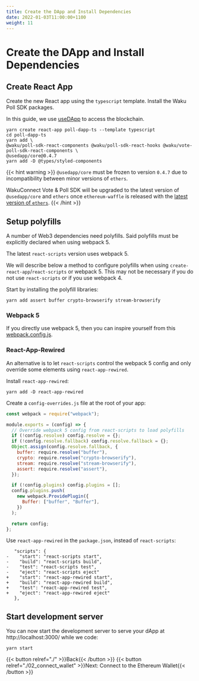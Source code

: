 ```yaml
---
title: Create the DApp and Install Dependencies
date: 2022-01-03T11:00:00+1100
weight: 11
---
```


# Create the DApp and Install Dependencies

## Create React App

Create the new React app using the `typescript` template.
Install the Waku Poll SDK packages.

In this guide, we use [useDApp](https://usedapp.io/) to access the blockchain.

```shell
yarn create react-app poll-dapp-ts --template typescript
cd poll-dapp-ts
yarn add \
@waku/poll-sdk-react-components @waku/poll-sdk-react-hooks @waku/vote-poll-sdk-react-components \
@usedapp/core@0.4.7
yarn add -D @types/styled-components
```

{{< hint warning >}}
`@usedapp/core` must be frozen to version `0.4.7` due to incompatibility between minor versions of `ethers`.

WakuConnect Vote & Poll SDK will be upgraded to the latest version of `@usedapp/core` and `ethers` once `ethereum-waffle`
is released with the [latest version of `ethers`](https://github.com/EthWorks/Waffle/pull/603).
{{< /hint >}}

## Setup polyfills

A number of Web3 dependencies need polyfills.
Said polyfills must be explicitly declared when using webpack 5.

The latest `react-scripts` version uses webpack 5.

We will describe below a method to configure polyfills when using `create-react-app`/`react-scripts` or webpack 5.
This may not be necessary if you do not use `react-scripts` or if you use webpack 4.

Start by installing the polyfill libraries:

```shell
yarn add assert buffer crypto-browserify stream-browserify
```

### Webpack 5

If you directly use webpack 5,
then you can inspire yourself from this [webpack.config.js](https://github.com/status-im/wakuconnect-vote-poll-sdk/blob/main/examples/mainnet-poll/webpack.config.js).

### React-App-Rewired

An alternative is to let `react-scripts` control the webpack 5 config and only override some elements using `react-app-rewired`.

Install `react-app-rewired`:

```shell
yarn add -D react-app-rewired
```

Create a `config-overrides.js` file at the root of your app:

```js
const webpack = require("webpack");

module.exports = (config) => {
  // Override webpack 5 config from react-scripts to load polyfills
  if (!config.resolve) config.resolve = {};
  if (!config.resolve.fallback) config.resolve.fallback = {};
  Object.assign(config.resolve.fallback, {
    buffer: require.resolve("buffer"),
    crypto: require.resolve("crypto-browserify"),
    stream: require.resolve("stream-browserify"),
    assert: require.resolve("assert"),
  });

  if (!config.plugins) config.plugins = [];
  config.plugins.push(
    new webpack.ProvidePlugin({
      Buffer: ["buffer", "Buffer"],
    })
  );

  return config;
};
```

Use `react-app-rewired` in the `package.json`, instead of `react-scripts`:

```
   "scripts": {
-    "start": "react-scripts start",
-    "build": "react-scripts build",
-    "test": "react-scripts test",
-    "eject": "react-scripts eject"
+    "start": "react-app-rewired start",
+    "build": "react-app-rewired build",
+    "test": "react-app-rewired test",
+    "eject": "react-app-rewired eject"
   },
```

## Start development server

You can now start the development server to serve your dApp at http://localhost:3000/ while we code:

```shell
yarn start
```

{{< button relref="./"  >}}Back{{< /button >}}
{{< button relref="./02_connect_wallet"  >}}Next: Connect to the Ethereum Wallet{{< /button >}}
